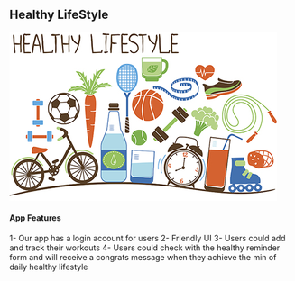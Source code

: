 ## Healthy LifeStyle 
![Healthy LifeStyle](images/healthimg.jpg)



#### App Features 
1- Our app has a login account for users 
2- Friendly UI 
3- Users could add and track their workouts 
4- Users could check with the healthy reminder form and will receive a congrats message when they achieve the min of daily healthy lifestyle

